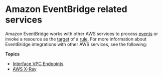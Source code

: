 # Amazon EventBridge related services<a name="eb-related-service"></a>

Amazon EventBridge works with other AWS services to process [events](eb-events.md) or invoke a resource as the [target](eb-targets.md) of a [rule](eb-rules.md)\. For more information about EventBridge integrations with other AWS services, see the following: 

**Topics**
+ [Interface VPC Endpoints](eb-related-service-vpc.md)
+ [AWS X\-Ray](eb-related-service-xray.md)